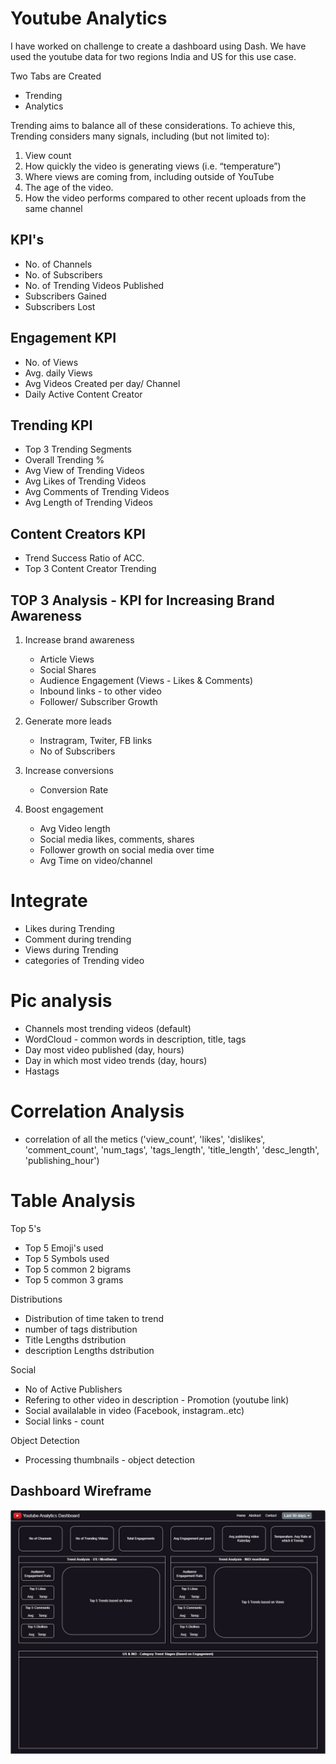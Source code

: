 # Youtube Analytics
I have worked on challenge to create a dashboard using Dash. We have used the youtube data for two regions India and US for this use case. 

Two Tabs are Created
- Trending
- Analytics

Trending aims to balance all of these considerations. To achieve this, Trending considers many signals, including (but not limited to):
1. View count
2. How quickly the video is generating views (i.e. “temperature”)
3. Where views are coming from, including outside of YouTube
4. The age of the video.
5. How the video performs compared to other recent uploads from the same channel


## KPI's 
- No. of Channels
- No. of Subscribers
- No. of Trending Videos Published
- Subscribers Gained
- Subscribers Lost

## Engagement KPI
- No. of Views
- Avg. daily Views
- Avg Videos Created per day/ Channel
- Daily Active Content Creator

## Trending KPI
- Top 3 Trending Segments
- Overall Trending %
- Avg View of Trending Videos
- Avg Likes of Trending Videos
- Avg Comments of Trending Videos
- Avg Length of Trending Videos

## Content Creators KPI
- Trend Success Ratio of ACC.
- Top 3 Content Creator Trending

## TOP 3 Analysis - KPI for Increasing Brand Awareness
1. Increase brand awareness
    - Article Views
    - Social Shares
    - Audience Engagement (Views - Likes & Comments)
    - Inbound links - to other video
    - Follower/ Subscriber Growth

2. Generate more leads
    - Instragram, Twiter, FB links
    - No of Subscribers

3. Increase conversions
    - Conversion Rate

4. Boost engagement
    - Avg Video length
    - Social media likes, comments, shares
    - Follower growth on social media over time
    - Avg Time on video/channel

# Integrate
- Likes during Trending
- Comment during trending
- Views during Trending
- categories of Trending video

# Pic analysis
- Channels most trending videos (default)
- WordCloud - common words in description, title, tags
- Day most video published (day, hours)
- Day in which most video trends (day, hours)
- Hastags

# Correlation Analysis
- correlation of all the metics ('view_count', 'likes', 'dislikes', 'comment_count', 'num_tags',
                   'tags_length', 'title_length', 'desc_length', 'publishing_hour')


# Table Analysis
Top 5's
- Top 5 Emoji's used
- Top 5 Symbols used
- Top 5 common 2 bigrams
- Top 5 common 3 grams

Distributions
- Distribution of time taken to trend
- number of tags distribution
- Title Lengths dstribution
- description Lengths dstribution

Social
- No of Active Publishers
- Refering to other video in description - Promotion (youtube link)
- Social availalable in video (Facebook, instagram..etc)
- Social links - count

Object Detection
- Processing thumbnails - object detection


## Dashboard Wireframe
![Wireframe Image](analytics_wireframe.jpg)

